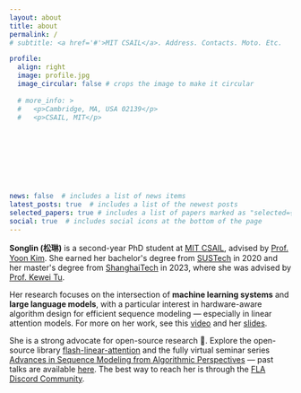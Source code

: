 ```yaml
---
layout: about
title: about
permalink: /
# subtitle: <a href='#'>MIT CSAIL</a>. Address. Contacts. Moto. Etc.

profile:
  align: right
  image: profile.jpg
  image_circular: false # crops the image to make it circular
  
  # more_info: >
  #   <p>Cambridge, MA, USA 02139</p>
  #   <p>CSAIL, MIT</p>









news: false  # includes a list of news items
latest_posts: true  # includes a list of the newest posts
selected_papers: true # includes a list of papers marked as "selected={true}"
social: true  # includes social icons at the bottom of the page
---
```




<!-- Write your biography here. Tell the world about yourself. Link to your favorite [subreddit](http://reddit.com). You can put a picture in, too. The code is already in, just name your picture `prof_pic.jpg` and put it in the `img/` folder.

Put your address / P.O. box / other info right below your picture. You can also disable any of these elements by editing `profile` property of the YAML header of your `_pages/about.md`. Edit `_bibliography/papers.bib` and Jekyll will render your [publications page](/al-folio/publications/) automatically.

Link to your social media connections, too. This theme is set up to use [Font Awesome icons](https://fontawesome.com/) and [Academicons](https://jpswalsh.github.io/academicons/), like the ones below. Add your Facebook, Twitter, LinkedIn, Google Scholar, or just disable all of them. -->

**Songlin (松琳)** is a second-year PhD student at [MIT CSAIL](https://www.csail.mit.edu/), advised by [Prof. Yoon Kim](https://people.csail.mit.edu/yoonkim/). She earned her bachelor's degree from [SUSTech](https://www.sustech.edu.cn/en/) in 2020 and her master's degree from [ShanghaiTech](https://www.shanghaitech.edu.cn/eng/) in 2023, where she was advised by [Prof. Kewei Tu](https://faculty.sist.shanghaitech.edu.cn/faculty/tukw/).

Her research focuses on the intersection of **machine learning systems** and **large language models**, with a particular interest in hardware-aware algorithm design for efficient sequence modeling — especially in linear attention models. For more on her work, see this [video](https://www.youtube.com/watch?v=d0HJvGSWw8A) and her [slides](https://github.com/sustcsonglin/linear-attention-and-beyond-slides/blob/main/main.pdf).

She is a strong advocate for open-source research 🐳. Explore the open-source library [flash-linear-attention](https://github.com/fla-org/flash-linear-attention) and the fully virtual seminar series [Advances in Sequence Modeling from Algorithmic Perspectives](https://asap-seminar.github.io/) — past talks are available [here](https://www.youtube.com/@ASAPSeminarSeries). The best way to reach her is through the [FLA Discord Community](https://discord.gg/vDaJTmKNcS).